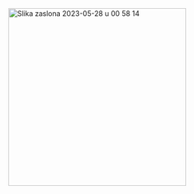 <img width="356" alt="Slika zaslona 2023-05-28 u 00 58 14" src="https://github.com/stjepanstojcevic/TaskList/assets/48209720/51c1d34e-7bfc-4ef6-9765-85c0895c0ec3">
